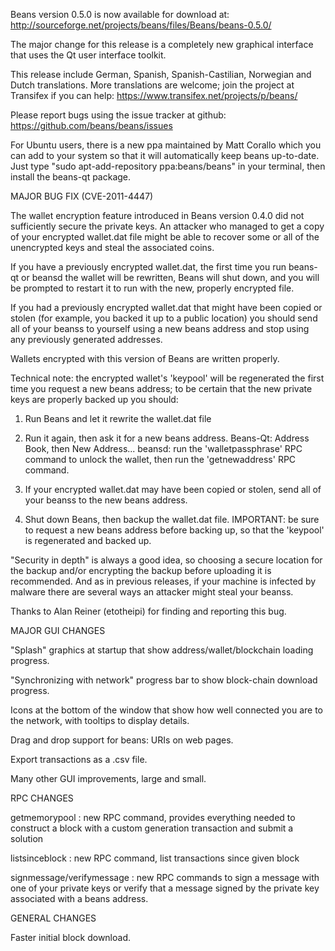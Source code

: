 Beans version 0.5.0 is now available for download at:
http://sourceforge.net/projects/beans/files/Beans/beans-0.5.0/

The major change for this release is a completely new graphical interface that uses the Qt user interface toolkit.

This release include German, Spanish, Spanish-Castilian, Norwegian and Dutch translations. More translations are welcome; join the project at Transifex if you can help:
https://www.transifex.net/projects/p/beans/

Please report bugs using the issue tracker at github:
https://github.com/beans/beans/issues

For Ubuntu users, there is a new ppa maintained by Matt Corallo which you can add to your system so that it will automatically keep beans up-to-date.  Just type "sudo apt-add-repository ppa:beans/beans" in your terminal, then install the beans-qt package.

MAJOR BUG FIX  (CVE-2011-4447)

The wallet encryption feature introduced in Beans version 0.4.0 did not sufficiently secure the private keys. An attacker who
managed to get a copy of your encrypted wallet.dat file might be able to recover some or all of the unencrypted keys and steal the
associated coins.

If you have a previously encrypted wallet.dat, the first time you run beans-qt or beansd the wallet will be rewritten, Beans will
shut down, and you will be prompted to restart it to run with the new, properly encrypted file.

If you had a previously encrypted wallet.dat that might have been copied or stolen (for example, you backed it up to a public
location) you should send all of your beanss to yourself using a new beans address and stop using any previously generated addresses.

Wallets encrypted with this version of Beans are written properly.

Technical note: the encrypted wallet's 'keypool' will be regenerated the first time you request a new beans address; to be certain that the
new private keys are properly backed up you should:

1. Run Beans and let it rewrite the wallet.dat file

2. Run it again, then ask it for a new beans address.
Beans-Qt: Address Book, then New Address...
beansd: run the 'walletpassphrase' RPC command to unlock the wallet,  then run the 'getnewaddress' RPC command.

3. If your encrypted wallet.dat may have been copied or stolen, send  all of your beanss to the new beans address.

4. Shut down Beans, then backup the wallet.dat file.
IMPORTANT: be sure to request a new beans address before backing up, so that the 'keypool' is regenerated and backed up.

"Security in depth" is always a good idea, so choosing a secure location for the backup and/or encrypting the backup before uploading it is recommended. And as in previous releases, if your machine is infected by malware there are several ways an attacker might steal your beanss.

Thanks to Alan Reiner (etotheipi) for finding and reporting this bug.

MAJOR GUI CHANGES

"Splash" graphics at startup that show address/wallet/blockchain loading progress.

"Synchronizing with network" progress bar to show block-chain download progress.

Icons at the bottom of the window that show how well connected you are to the network, with tooltips to display details.

Drag and drop support for beans: URIs on web pages.

Export transactions as a .csv file.

Many other GUI improvements, large and small.

RPC CHANGES

getmemorypool : new RPC command, provides everything needed to construct a block with a custom generation transaction and submit a solution

listsinceblock : new RPC command, list transactions since given block

signmessage/verifymessage : new RPC commands to sign a message with one of your private keys or verify that a message signed by the private key associated with a beans address.

GENERAL CHANGES

Faster initial block download.
